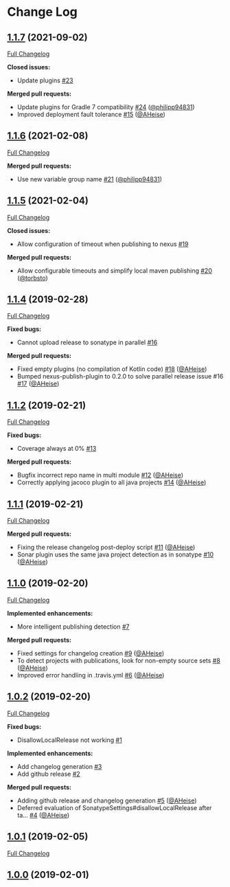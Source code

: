 # Change Log

## [1.1.7](https://github.com/bakdata/gradle-plugins/tree/1.1.7) (2021-09-02)
[Full Changelog](https://github.com/bakdata/gradle-plugins/compare/1.1.6...1.1.7)

**Closed issues:**

- Update plugins [\#23](https://github.com/bakdata/gradle-plugins/issues/23)

**Merged pull requests:**

- Update plugins for Gradle 7 compatibility [\#24](https://github.com/bakdata/gradle-plugins/pull/24) ([@philipp94831](https://github.com/philipp94831))
- Improved deployment fault tolerance [\#15](https://github.com/bakdata/gradle-plugins/pull/15) ([@AHeise](https://github.com/AHeise))

## [1.1.6](https://github.com/bakdata/gradle-plugins/tree/1.1.6) (2021-02-08)
[Full Changelog](https://github.com/bakdata/gradle-plugins/compare/1.1.5...1.1.6)

**Merged pull requests:**

- Use new variable group name [\#21](https://github.com/bakdata/gradle-plugins/pull/21) ([@philipp94831](https://github.com/philipp94831))

## [1.1.5](https://github.com/bakdata/gradle-plugins/tree/1.1.5) (2021-02-04)
[Full Changelog](https://github.com/bakdata/gradle-plugins/compare/1.1.4...1.1.5)

**Closed issues:**

- Allow configuration of timeout when publishing to nexus [\#19](https://github.com/bakdata/gradle-plugins/issues/19)

**Merged pull requests:**

- Allow configurable timeouts and simplify local maven publishing [\#20](https://github.com/bakdata/gradle-plugins/pull/20) ([@torbsto](https://github.com/torbsto))

## [1.1.4](https://github.com/bakdata/gradle-plugins/tree/1.1.4) (2019-02-28)
[Full Changelog](https://github.com/bakdata/gradle-plugins/compare/1.1.2...1.1.4)

**Fixed bugs:**

- Cannot upload release to sonatype in parallel [\#16](https://github.com/bakdata/gradle-plugins/issues/16)

**Merged pull requests:**

- Fixed empty plugins \(no compilation of Kotlin code\) [\#18](https://github.com/bakdata/gradle-plugins/pull/18) ([@AHeise](https://github.com/AHeise))
- Bumped nexus\-publish\-plugin to 0.2.0 to solve parallel release issue \#16 [\#17](https://github.com/bakdata/gradle-plugins/pull/17) ([@AHeise](https://github.com/AHeise))

## [1.1.2](https://github.com/bakdata/gradle-plugins/tree/1.1.2) (2019-02-21)
[Full Changelog](https://github.com/bakdata/gradle-plugins/compare/1.1.1...1.1.2)

**Fixed bugs:**

- Coverage always at 0% [\#13](https://github.com/bakdata/gradle-plugins/issues/13)

**Merged pull requests:**

- Bugfix incorrect repo name in multi module [\#12](https://github.com/bakdata/gradle-plugins/pull/12) ([@AHeise](https://github.com/AHeise))
- Correctly applying jacoco plugin to all java projects [\#14](https://github.com/bakdata/gradle-plugins/pull/14) ([@AHeise](https://github.com/AHeise))

## [1.1.1](https://github.com/bakdata/gradle-plugins/tree/1.1.1) (2019-02-21)
[Full Changelog](https://github.com/bakdata/gradle-plugins/compare/1.1.0...1.1.1)

**Merged pull requests:**

- Fixing the release changelog post\-deploy script [\#11](https://github.com/bakdata/gradle-plugins/pull/11) ([@AHeise](https://github.com/AHeise))
- Sonar plugin uses the same java project detection as in sonatype [\#10](https://github.com/bakdata/gradle-plugins/pull/10) ([@AHeise](https://github.com/AHeise))

## [1.1.0](https://github.com/bakdata/gradle-plugins/tree/1.1.0) (2019-02-20)
[Full Changelog](https://github.com/bakdata/gradle-plugins/compare/1.0.2...1.1.0)

**Implemented enhancements:**

- More intelligent publishing detection [\#7](https://github.com/bakdata/gradle-plugins/issues/7)

**Merged pull requests:**

- Fixed settings for changelog creation [\#9](https://github.com/bakdata/gradle-plugins/pull/9) ([@AHeise](https://github.com/AHeise))
- To detect projects with publications, look for non\-empty source sets [\#8](https://github.com/bakdata/gradle-plugins/pull/8) ([@AHeise](https://github.com/AHeise))
- Improved error handling in .travis.yml [\#6](https://github.com/bakdata/gradle-plugins/pull/6) ([@AHeise](https://github.com/AHeise))

## [1.0.2](https://github.com/bakdata/gradle-plugins/tree/1.0.2) (2019-02-20)
[Full Changelog](https://github.com/bakdata/gradle-plugins/compare/1.0.1...1.0.2)

**Fixed bugs:**

- DisallowLocalRelease not working [\#1](https://github.com/bakdata/gradle-plugins/issues/1)

**Implemented enhancements:**

- Add changelog generation [\#3](https://github.com/bakdata/gradle-plugins/issues/3)
- Add github release [\#2](https://github.com/bakdata/gradle-plugins/issues/2)

**Merged pull requests:**

- Adding github release and changelog generation [\#5](https://github.com/bakdata/gradle-plugins/pull/5) ([@AHeise](https://github.com/AHeise))
- Deferred evaluation of SonatypeSettings\#disallowLocalRelease after ta… [\#4](https://github.com/bakdata/gradle-plugins/pull/4) ([@AHeise](https://github.com/AHeise))

## [1.0.1](https://github.com/bakdata/gradle-plugins/tree/1.0.1) (2019-02-05)
[Full Changelog](https://github.com/bakdata/gradle-plugins/compare/1.0.0...1.0.1)


## [1.0.0](https://github.com/bakdata/gradle-plugins/tree/1.0.0) (2019-02-01)

